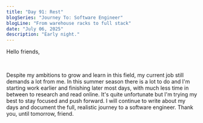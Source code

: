 ```yaml
---
title: "Day 91: Rest"
blogSeries: "Journey To: Software Engineer"
blogLine: "From warehouse racks to full stack"
date: "July 06, 2025"
description: "Early night."
---
```


Hello friends,

<br>

Despite my ambitions to grow and learn in this field, my current job still demands a lot from me. In this summer season there is a lot to do and I'm starting work earlier and finishing later most days, with much less time in between to research and read online. It's quite unfortunate but I'm trying my best to stay focused and push forward. I will continue to write about my days and document the full, realistic journey to a software engineer. Thank you, until tomorrow, friend.